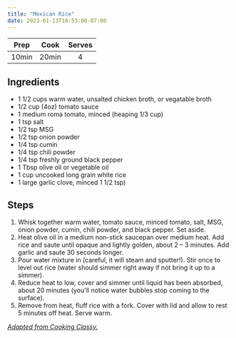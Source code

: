 ```yaml
---
title: "Mexican Rice"
date: 2023-01-13T10:53:00-07:00
---
```


| Prep   | Cook | Serves |
| :----: | :----: | :----: |
| 10min | 20min | 4 |

## Ingredients
- 1 1/2 cups warm water, unsalted chicken broth, or vegatable broth
- 1/2 cup (4oz) tomato sauce
- 1 medium roma tomato, minced (heaping 1/3 cup)
- 1 tsp salt
- 1/2 tsp MSG
- 1/2 tsp onion powder
- 1/4 tsp cumin
- 1/4 tsp chili powder
- 1/4 tsp freshly ground black pepper
- 1 Tbsp olive oil or vegetable oil
- 1 cup uncooked long grain white rice
- 1 large garlic clove, minced 1 1/2 tsp)

## Steps
1. Whisk together warm water, tomato sauce, minced tomato, salt, MSG, onion powder, cumin, chili powder, and black pepper. Set aside.
2. Heat olive oil in a medium non-stick saucepan over medium heat. Add rice and saute until opaque and lightly golden, about 2 – 3 minutes. Add garlic and saute 30 seconds longer.
3. Pour water mixture in (careful, it will steam and sputter!). Stir once to level out rice (water should simmer right away if not bring it up to a simmer).
4. Reduce heat to low, cover and simmer until liquid has been absorbed, about 20 minutes (you'll notice water bubbles stop coming to the surface).
5. Remove from heat, fluff rice with a fork. Cover with lid and allow to rest 5 minutes off heat. Serve warm.

_[Adapted from Cooking Classy.](https://www.cookingclassy.com/authentic-mexican-rice/)_
